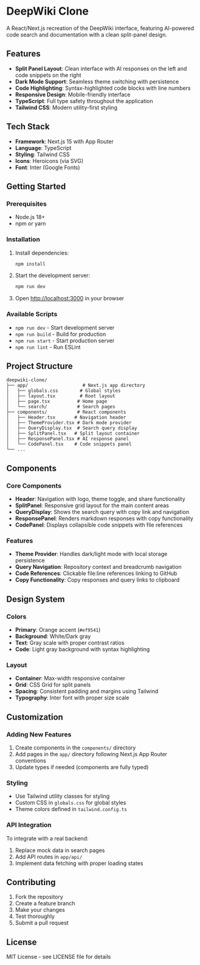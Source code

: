 # DeepWiki Clone

A React/Next.js recreation of the DeepWiki interface, featuring AI-powered code search and documentation with a clean split-panel design.

## Features

- **Split Panel Layout**: Clean interface with AI responses on the left and code snippets on the right
- **Dark Mode Support**: Seamless theme switching with persistence
- **Code Highlighting**: Syntax-highlighted code blocks with line numbers
- **Responsive Design**: Mobile-friendly interface
- **TypeScript**: Full type safety throughout the application
- **Tailwind CSS**: Modern utility-first styling

## Tech Stack

- **Framework**: Next.js 15 with App Router
- **Language**: TypeScript
- **Styling**: Tailwind CSS
- **Icons**: Heroicons (via SVG)
- **Font**: Inter (Google Fonts)

## Getting Started

### Prerequisites

- Node.js 18+ 
- npm or yarn

### Installation

1. Install dependencies:
   ```bash
   npm install
   ```

2. Start the development server:
   ```bash
   npm run dev
   ```

3. Open [http://localhost:3000](http://localhost:3000) in your browser

### Available Scripts

- `npm run dev` - Start development server
- `npm run build` - Build for production
- `npm run start` - Start production server
- `npm run lint` - Run ESLint

## Project Structure

```
deepwiki-clone/
├── app/                    # Next.js app directory
│   ├── globals.css        # Global styles
│   ├── layout.tsx         # Root layout
│   ├── page.tsx          # Home page
│   └── search/           # Search pages
├── components/           # React components
│   ├── Header.tsx       # Navigation header
│   ├── ThemeProvider.tsx # Dark mode provider
│   ├── QueryDisplay.tsx  # Search query display
│   ├── SplitPanel.tsx   # Split layout container
│   ├── ResponsePanel.tsx # AI response panel
│   └── CodePanel.tsx    # Code snippets panel
└── ...
```

## Components

### Core Components

- **Header**: Navigation with logo, theme toggle, and share functionality
- **SplitPanel**: Responsive grid layout for the main content areas
- **QueryDisplay**: Shows the search query with copy link and navigation
- **ResponsePanel**: Renders markdown responses with copy functionality
- **CodePanel**: Displays collapsible code snippets with file references

### Features

- **Theme Provider**: Handles dark/light mode with local storage persistence
- **Query Navigation**: Repository context and breadcrumb navigation
- **Code References**: Clickable file:line references linking to GitHub
- **Copy Functionality**: Copy responses and query links to clipboard

## Design System

### Colors

- **Primary**: Orange accent (`#ef9541`)
- **Background**: White/Dark gray
- **Text**: Gray scale with proper contrast ratios
- **Code**: Light gray background with syntax highlighting

### Layout

- **Container**: Max-width responsive container
- **Grid**: CSS Grid for split panels
- **Spacing**: Consistent padding and margins using Tailwind
- **Typography**: Inter font with proper size scale

## Customization

### Adding New Features

1. Create components in the `components/` directory
2. Add pages in the `app/` directory following Next.js App Router conventions
3. Update types if needed (components are fully typed)

### Styling

- Use Tailwind utility classes for styling
- Custom CSS in `globals.css` for global styles
- Theme colors defined in `tailwind.config.ts`

### API Integration

To integrate with a real backend:

1. Replace mock data in search pages
2. Add API routes in `app/api/`
3. Implement data fetching with proper loading states

## Contributing

1. Fork the repository
2. Create a feature branch
3. Make your changes
4. Test thoroughly
5. Submit a pull request

## License

MIT License - see LICENSE file for details